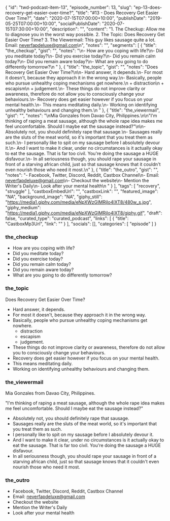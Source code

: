 {
	"id": "twd-podcast-item-13",
	"episode_number": 13,
	"slug": "ep-13-does-recovery-get-easier-over-time?",
	"title": "#13 - Does Recovery Get Easier Over Time?",
	"date": "2020-07-15T07:00:00+10:00",
	"publishDate": "2019-05-25T07:00:00+10:00",
	"socialPublishDate": "2020-07-15T07:30:00+10:00",
	"description": "",
	"content": "1. The Checkup: Allow me to diagnose you in the worst way possible. 2. The Topic: Does Recovery Get Easier Over Time? 3. The Viewermail: This guy likes sausage quite a lot. Email: neverfapdeluxe@gmail.com\n",
	"notes": "",
	"segments": [
		{
			"title": "the_checkup",
			"gist": "",
			"notes": "\n- How are you coping with life?\n- Did you meditate today?\n- Did you exercise today?\n- Did you remain calm today?\n- Did you remain aware today?\n- What are you going to do differently tomorrow?\n      "
		},
		{
			"title": "the_topic",
			"gist": "",
			"notes": "Does Recovery Get Easier Over Time?\n\n- Hard answer, it depends.\n- For most it doesn't, because they approach it in the wrong way.\n- Basically, people who pursue unhealthy coping mechanisms get nowhere.\n  + distraction\n  + escapism\n  + judgement.\n- These things do not improve clarity or awareness, therefore do not allow you to consciously change your behaviours.\n- Recovery does get easier however if you focus on your mental health.\n- This means meditating daily.\n- Working on identifying unhealthy behaviours and changing them.\n      "
		},
		{
			"title": "the_viewermail",
			"gist": "",
			"notes": "\nMia Gonzales from Davao City, Philippines.\n\n\"I'm thinking of raping a meat sausage, although the whole rape idea makes me feel uncomfortable. Should I maybe eat the sausage instead?\"\n\n- Absolutely not, you should definitely rape that sausage.\n- Sausages really are the sluts of the meat world, so it's important that you treat them as such.\n- I personally like to spit on my sausage before I absolutely devour it.\n- And I want to make it clear, under no circumstances is it actually okay to eat the sausage. That is far too civil. You're doing the sausage a HUGE disfavour.\n- In all seriousness though, you should rape your sausage in front of a starving african child, just so that sausage knows that it couldn't even nourish those who need it most.\n"
		},
		{
			"title": "the_outro",
			"gist": "",
			"notes": "- Facebook, Twitter, Discord, Reddit, Castbox Channel\n- Email: neverfapdeluxe@gmail.com\n- Checkout the website\n- Mention the Writer's Daily\n- Look after your mental health\n      "
		}
	],
	"tags": [
		"recovery",
		"struggle"
	],
	"castboxEmbedUrl": "",
	"castboxLink": "",
	"featured_image": "NA",
	"background_image": "NA",
	"giphy_still": "https://media1.giphy.com/media/eNpXWzGIMRjIo4lXT8/480w_s.jpg",
	"giphy_medium": "https://media1.giphy.com/media/eNpXWzGIMRjIo4lXT8/giphy.gif",
	"draft": false,
	"curated_type": "curated_podcast",
	"links": [
		{
			"title": "CastboxMp3Url",
			"link": ""
		}
	],
	"socials": [],
	"categories": [
		"episode"
	]
}

### the_checkup


- How are you coping with life?
- Did you meditate today?
- Did you exercise today?
- Did you remain calm today?
- Did you remain aware today?
- What are you going to do differently tomorrow?
      
### the_topic

Does Recovery Get Easier Over Time?

- Hard answer, it depends.
- For most it doesn't, because they approach it in the wrong way.
- Basically, people who pursue unhealthy coping mechanisms get nowhere.
  + distraction
  + escapism
  + judgement.
- These things do not improve clarity or awareness, therefore do not allow you to consciously change your behaviours.
- Recovery does get easier however if you focus on your mental health.
- This means meditating daily.
- Working on identifying unhealthy behaviours and changing them.
      
### the_viewermail


Mia Gonzales from Davao City, Philippines.

"I'm thinking of raping a meat sausage, although the whole rape idea makes me feel uncomfortable. Should I maybe eat the sausage instead?"

- Absolutely not, you should definitely rape that sausage.
- Sausages really are the sluts of the meat world, so it's important that you treat them as such.
- I personally like to spit on my sausage before I absolutely devour it.
- And I want to make it clear, under no circumstances is it actually okay to eat the sausage. That is far too civil. You're doing the sausage a HUGE disfavour.
- In all seriousness though, you should rape your sausage in front of a starving african child, just so that sausage knows that it couldn't even nourish those who need it most.

### the_outro

- Facebook, Twitter, Discord, Reddit, Castbox Channel
- Email: neverfapdeluxe@gmail.com
- Checkout the website
- Mention the Writer's Daily
- Look after your mental health
      
